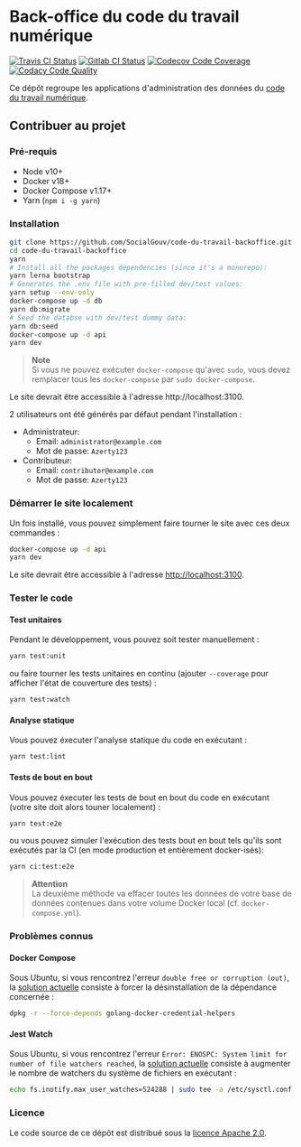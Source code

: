 # Back-office du code du travail numérique

[![Travis CI Status][img-travis]][link-travis]
[![Gitlab CI Status][img-gitlab]][link-gitlab]
[![Codecov Code Coverage][img-codecov]][link-codecov]
[![Codacy Code Quality][img-codacy]][link-codacy]

Ce dépôt regroupe les applications d'administration des données du
[code du travail numérique][link-cdtn].

## Contribuer au projet

### Pré-requis

- Node v10+
- Docker v18+
- Docker Compose v1.17+
- Yarn (`npm i -g yarn`)

### Installation

```bash
git clone https://github.com/SocialGouv/code-du-travail-backoffice.git
cd code-du-travail-backoffice
yarn
# Install all the packages dependencies (since it's a monorepo):
yarn lerna bootstrap
# Generates the .env file with pre-filled dev/test values:
yarn setup --env-only
docker-compose up -d db
yarn db:migrate
# Seed the databse with dev/test dummy data:
yarn db:seed
docker-compose up -d api
yarn dev
```

> **Note**<br>
> Si vous ne pouvez exécuter `docker-compose` qu'avec `sudo`, vous devez
> remplacer tous les `docker-compose` par `sudo docker-compose`.

Le site devrait être accessible à l'adresse http://localhost:3100.

2 utilisateurs ont été générés par défaut pendant l'installation :

- Administrateur:
    - Email: `administrator@example.com`
    - Mot de passe: `Azerty123`
- Contributeur:
    - Email: `contributor@example.com`
    - Mot de passe: `Azerty123`

### Démarrer le site localement

Un fois installé, vous pouvez simplement faire tourner le site avec ces deux
commandes :

```bash
docker-compose up -d api
yarn dev
```

Le site devrait être accessible à l'adresse
[http://localhost:3100](http://localhost:3100).

### Tester le code

#### Test unitaires

Pendant le développement, vous pouvez soit tester manuellement :

```bash
yarn test:unit
```

ou faire tourner les tests unitaires en continu (ajouter `--coverage` pour
afficher l'état de couverture des tests) :

```bash
yarn test:watch
```

#### Analyse statique

Vous pouvez éxecuter l'analyse statique du code en exécutant :

```bash
yarn test:lint
```

#### Tests de bout en bout

Vous pouvez éxecuter les tests de bout en bout du code en exécutant (votre site
doit alors touner localement) :

```bash
yarn test:e2e
```

ou vous pouvez simuler l'exécution des tests bout en bout tels qu'ils sont
exécutés par la CI (en mode production et entièrement docker-isés):

```bash
yarn ci:test:e2e
```

> **Attention**<br>
> La deuxième méthode va effacer toutes les données de votre base de données
> contenues dans votre volume Docker local (cf. `docker-compose.yml`).

### Problèmes connus	

#### Docker Compose

Sous Ubuntu, si vous rencontrez l'erreur `double free or corruption (out)`, la
[solution actuelle][link-issue-1] consiste à forcer la désinstallation de la
dépendance concernée :

```bash
dpkg -r --force-depends golang-docker-credential-helpers
```

#### Jest Watch

Sous Ubuntu, si vous rencontrez l'erreur	`Error: ENOSPC: System limit for
number of file watchers reached`, la [solution	actuelle][link-issue-2] consiste
à augmenter le nombre de watchers du système de fichiers en exécutant :	

```bash
echo fs.inotify.max_user_watches=524288 | sudo tee -a /etc/sysctl.conf && sudo sysctl -p	
```

### Licence

Le code source de ce dépôt est distribué sous la
[licence Apache 2.0][link-license].

[link-cdtn]: https://codedutravail.num.social.gouv.fr

[img-codacy]: https://img.shields.io/codacy/grade/4c5aebc238b94d3795371b49fa6041de.svg?style=flat-square
[img-codecov]: https://img.shields.io/codecov/c/github/SocialGouv/code-du-travail-backoffice/dev.svg?style=flat-square
[img-gitlab]: https://gitlab.factory.social.gouv.fr/SocialGouv/code-du-travail-backoffice/badges/dev/pipeline.svg?style=flat-square
[img-travis]: https://img.shields.io/travis/SocialGouv/code-du-travail-backoffice/dev.svg?style=flat-square
[link-codacy]: https://app.codacy.com/project/SocialGouv/code-du-travail-backoffice/dashboard
[link-codecov]: https://codecov.io/gh/SocialGouv/code-du-travail-backoffice
[link-license]: https://github.com/SocialGouv/code-du-travail-backoffice/blob/master/LICENSE
[link-gitlab]: https://gitlab.factory.social.gouv.fr/SocialGouv/code-du-travail-backoffice/pipelines
[link-travis]: https://travis-ci.com/SocialGouv/code-du-travail-backoffice

[link-issue-1]: https://github.com/docker/docker-credential-helpers/issues/103#issuecomment-421822269
[link-issue-2]: https://github.com/facebook/jest/issues/3254#issuecomment-297214395
